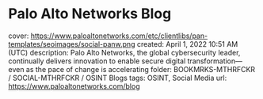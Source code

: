# Palo Alto Networks Blog

cover: https://www.paloaltonetworks.com/etc/clientlibs/pan-templates/seoimages/social-panw.png
created: April 1, 2022 10:51 AM (UTC)
description: Palo Alto Networks, the global cybersecurity leader, continually delivers innovation to enable secure digital transformation—even as the pace of change is accelerating
folder: BOOKMRKS-MTHRFCKR / SOCIAL-MTHRFCKR / OSINT Blogs
tags: OSINT, Social Media
url: https://www.paloaltonetworks.com/blog